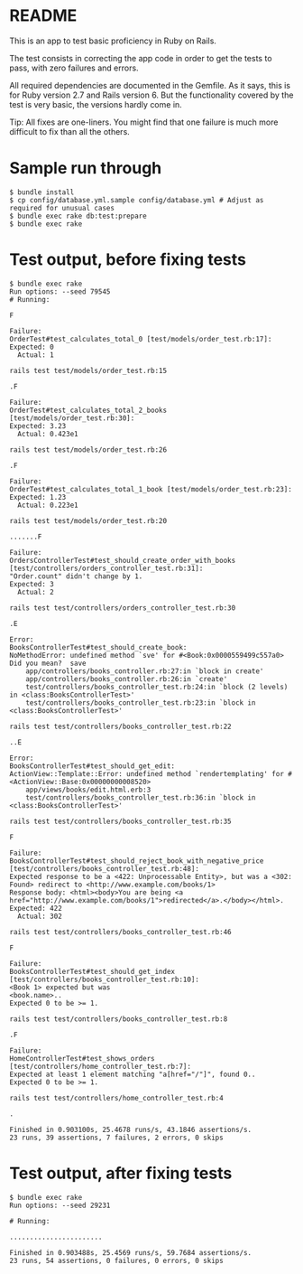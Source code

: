 # README

This is an app to test basic proficiency in Ruby on Rails.

The test consists in correcting the app code in order to get the tests
to pass, with zero failures and errors.

All required dependencies are documented in the Gemfile.  As it says,
this is for Ruby version 2.7 and Rails version 6. But the functionality
covered by the test is very basic, the versions hardly come in.

Tip: All fixes are one-liners. You might find that one failure is much
more difficult to fix than all the others.

# Sample run through

    $ bundle install
    $ cp config/database.yml.sample config/database.yml # Adjust as required for unusual cases
    $ bundle exec rake db:test:prepare
    $ bundle exec rake 

# Test output, before fixing tests

    $ bundle exec rake 
    Run options: --seed 79545
    # Running:
    
    F
    
    Failure:
    OrderTest#test_calculates_total_0 [test/models/order_test.rb:17]:
    Expected: 0
      Actual: 1
    
    rails test test/models/order_test.rb:15
    
    .F
    
    Failure:
    OrderTest#test_calculates_total_2_books [test/models/order_test.rb:30]:
    Expected: 3.23
      Actual: 0.423e1
    
    rails test test/models/order_test.rb:26
    
    .F
    
    Failure:
    OrderTest#test_calculates_total_1_book [test/models/order_test.rb:23]:
    Expected: 1.23
      Actual: 0.223e1
    
    rails test test/models/order_test.rb:20
    
    .......F
    
    Failure:
    OrdersControllerTest#test_should_create_order_with_books [test/controllers/orders_controller_test.rb:31]:
    "Order.count" didn't change by 1.
    Expected: 3
      Actual: 2
    
    rails test test/controllers/orders_controller_test.rb:30
    
    .E
    
    Error:
    BooksControllerTest#test_should_create_book:
    NoMethodError: undefined method `sve' for #<Book:0x0000559499c557a0>
    Did you mean?  save
        app/controllers/books_controller.rb:27:in `block in create'
        app/controllers/books_controller.rb:26:in `create'
        test/controllers/books_controller_test.rb:24:in `block (2 levels) in <class:BooksControllerTest>'
        test/controllers/books_controller_test.rb:23:in `block in <class:BooksControllerTest>'
    
    rails test test/controllers/books_controller_test.rb:22
    
    ..E
    
    Error:
    BooksControllerTest#test_should_get_edit:
    ActionView::Template::Error: undefined method `rendertemplating' for #<ActionView::Base:0x00000000008520>
        app/views/books/edit.html.erb:3
        test/controllers/books_controller_test.rb:36:in `block in <class:BooksControllerTest>'
    
    rails test test/controllers/books_controller_test.rb:35
    
    F
    
    Failure:
    BooksControllerTest#test_should_reject_book_with_negative_price [test/controllers/books_controller_test.rb:48]:
    Expected response to be a <422: Unprocessable Entity>, but was a <302: Found> redirect to <http://www.example.com/books/1>
    Response body: <html><body>You are being <a href="http://www.example.com/books/1">redirected</a>.</body></html>.
    Expected: 422
      Actual: 302
    
    rails test test/controllers/books_controller_test.rb:46
    
    F
    
    Failure:
    BooksControllerTest#test_should_get_index [test/controllers/books_controller_test.rb:10]:
    <Book 1> expected but was
    <book.name>..
    Expected 0 to be >= 1.
    
    rails test test/controllers/books_controller_test.rb:8
    
    .F
    
    Failure:
    HomeControllerTest#test_shows_orders [test/controllers/home_controller_test.rb:7]:
    Expected at least 1 element matching "a[href="/"]", found 0..
    Expected 0 to be >= 1.
    
    rails test test/controllers/home_controller_test.rb:4
    
    .
    
    Finished in 0.903100s, 25.4678 runs/s, 43.1846 assertions/s.
    23 runs, 39 assertions, 7 failures, 2 errors, 0 skips

# Test output, after fixing tests

    $ bundle exec rake 
    Run options: --seed 29231
    
    # Running:
    
    .......................
    
    Finished in 0.903488s, 25.4569 runs/s, 59.7684 assertions/s.
    23 runs, 54 assertions, 0 failures, 0 errors, 0 skips

